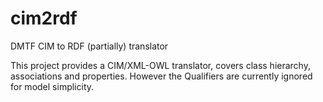 cim2rdf
=======

DMTF CIM to RDF (partially) translator

This project provides a CIM/XML-OWL translator, covers class hierarchy, associations and properties. However the Qualifiers are currently ignored for model simplicity.